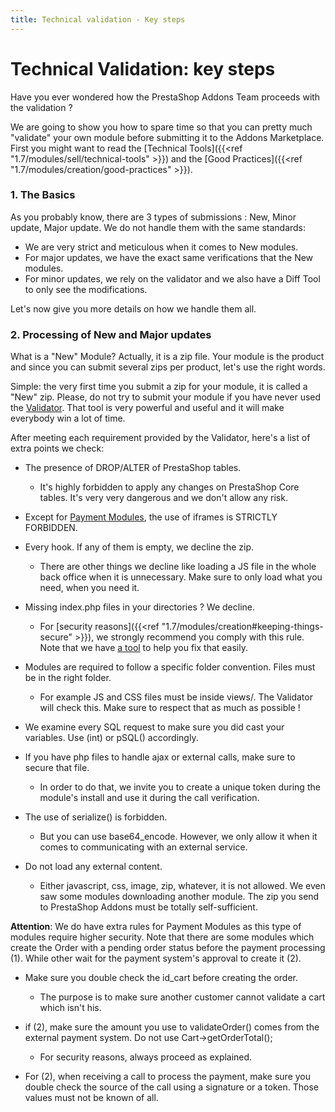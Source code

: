 ```yaml
---
title: Technical validation - Key steps
---
```


# Technical Validation: key steps

Have you ever wondered how the PrestaShop Addons Team proceeds with the validation ?

We are going to show you how to spare time so that you can pretty much "validate" your own module before submitting it to the Addons Marketplace.
First you might want to read the [Technical Tools]({{<ref "1.7/modules/sell/technical-tools" >}}) and the [Good Practices]({{<ref "1.7/modules/creation/good-practices" >}}). 

### 1. The Basics

As you probably know, there are 3 types of submissions : New, Minor update, Major update.
We do not handle them with the same standards:

- We are very strict and meticulous when it comes to New modules.
- For major updates, we have the exact same verifications that the New modules.
- For minor updates, we rely on the validator and we also have a Diff Tool to only see the modifications.

Let's now give you more details on how we handle them all.

### 2. Processing of New and Major updates

What is a "New" Module? 
Actually, it is a zip file. Your module is the product and since you can submit several zips per product, let's use the right words.

Simple: the very first time you submit a zip for your module, it is called a "New" zip.
Please, do not try to submit your module if you have never used the [Validator](https://validator.prestashop.com/).
That tool is very powerful and useful and it will make everybody win a lot of time.

After meeting each requirement provided by the Validator, here's a list of extra points we check: 

* The presence of DROP/ALTER of PrestaShop tables.
    * It's highly forbidden to apply any changes on PrestaShop Core tables. It's very very dangerous and we don't allow any risk.

* Except for [Payment Modules](https://github.com/PrestaShop/paymentexample/blob/master/paymentexample.php#L150), the use of iframes is STRICTLY FORBIDDEN.

* Every hook. If any of them is empty, we decline the zip.
    * There are other things we decline like loading a JS file in the whole back office when it is unnecessary. Make sure to only load what you need, when you need it.

* Missing index.php files in your directories ? We decline.
    * For [security reasons]({{<ref "1.7/modules/creation#keeping-things-secure" >}}), we strongly recommend you comply with this rule. Note that we have [a tool](https://github.com/jmcollin/autoindex) to help you fix that easily.

* Modules are required to follow a specific folder convention. Files must be in the right folder.
    * For example JS and CSS files must be inside views/. The Validator will check this. Make sure to respect that as much as possible !

* We examine every SQL request to make sure you did cast your variables. Use (int) or pSQL() accordingly. 

* If you have php files to handle ajax or external calls, make sure to secure that file.
    * In order to do that, we invite you to create a unique token during the module's install and use it during the call verification.

* The use of serialize() is forbidden.
    * But you can use base64_encode. However, we only allow it when it comes to communicating with an external service. 

* Do not load any external content.
    * Either javascript, css, image, zip, whatever, it is not allowed. We even saw some modules downloading another module. The zip you send to PrestaShop Addons must be totally self-sufficient. 

**Attention**:
We do have extra rules for Payment Modules as this type of modules require higher security.
Note that there are some modules which create the Order with a pending order status before the payment processing (1). While other wait for the payment system's approval to create it (2).

* Make sure you double check the id_cart before creating the order.
    * The purpose is to make sure another customer cannot validate a cart which isn't his.

* if (2), make sure the amount you use to validateOrder() comes from the external payment system. Do not use Cart->getOrderTotal();
    * For security reasons, always proceed as explained.

* For (2), when receiving a call to process the payment, make sure you double check the source of the call using a signature or a token. Those values must not be known of all. 

